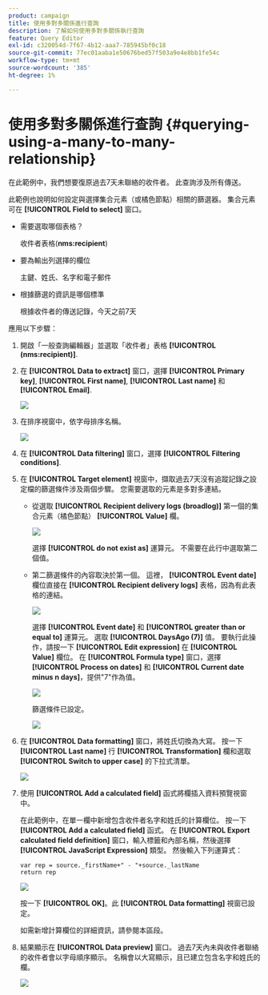 ```yaml
---
product: campaign
title: 使用多對多關係進行查詢
description: 了解如何使用多對多關係執行查詢
feature: Query Editor
exl-id: c320054d-7f67-4b12-aaa7-785945bf0c18
source-git-commit: 77ec01aaba1e50676bed57f503a9e4e8bb1fe54c
workflow-type: tm+mt
source-wordcount: '385'
ht-degree: 1%

---
```


# 使用多對多關係進行查詢 {#querying-using-a-many-to-many-relationship}



在此範例中，我們想要復原過去7天未聯絡的收件者。 此查詢涉及所有傳送。

此範例也說明如何設定與選擇集合元素（或橘色節點）相關的篩選器。 集合元素可在 **[!UICONTROL Field to select]** 窗口。

* 需要選取哪個表格？

   收件者表格(**nms:recipient**)

* 要為輸出列選擇的欄位

   主鍵、姓氏、名字和電子郵件

* 根據篩選的資訊是哪個標準

   根據收件者的傳送記錄，今天之前7天

應用以下步驟：

1. 開啟「一般查詢編輯器」並選取「收件者」表格 **[!UICONTROL (nms:recipient)]**.
1. 在 **[!UICONTROL Data to extract]** 窗口，選擇 **[!UICONTROL Primary key]**, **[!UICONTROL First name]**, **[!UICONTROL Last name]** 和 **[!UICONTROL Email]**.

   ![](assets/query_editor_nveau_33.png)

1. 在排序視窗中，依字母排序名稱。

   ![](assets/query_editor_nveau_34.png)

1. 在 **[!UICONTROL Data filtering]** 窗口，選擇 **[!UICONTROL Filtering conditions]**.
1. 在 **[!UICONTROL Target element]** 視窗中，擷取過去7天沒有追蹤記錄之設定檔的篩選條件涉及兩個步驟。 您需要選取的元素是多對多連結。

   * 從選取 **[!UICONTROL Recipient delivery logs (broadlog)]** 第一個的集合元素（橘色節點） **[!UICONTROL Value]** 欄。

      ![](assets/query_editor_nveau_67.png)

      選擇 **[!UICONTROL do not exist as]** 運算元。 不需要在此行中選取第二個值。

   * 第二篩選條件的內容取決於第一個。 這裡， **[!UICONTROL Event date]** 欄位直接在 **[!UICONTROL Recipient delivery logs]** 表格，因為有此表格的連結。

      ![](assets/query_editor_nveau_36.png)

      選擇 **[!UICONTROL Event date]** 和 **[!UICONTROL greater than or equal to]** 運算元。 選取 **[!UICONTROL DaysAgo (7)]** 值。 要執行此操作，請按一下 **[!UICONTROL Edit expression]** 在 **[!UICONTROL Value]** 欄位。 在 **[!UICONTROL Formula type]** 窗口，選擇 **[!UICONTROL Process on dates]** 和 **[!UICONTROL Current date minus n days]**，提供&quot;7&quot;作為值。

      ![](assets/query_editor_nveau_37.png)

      篩選條件已設定。

      ![](assets/query_editor_nveau_38.png)

1. 在 **[!UICONTROL Data formatting]** 窗口，將姓氏切換為大寫。 按一下 **[!UICONTROL Last name]** 行 **[!UICONTROL Transformation]** 欄和選取 **[!UICONTROL Switch to upper case]** 的下拉式清單。

   ![](assets/query_editor_nveau_39.png)

1. 使用 **[!UICONTROL Add a calculated field]** 函式將欄插入資料預覽視窗中。

   在此範例中，在單一欄中新增包含收件者名字和姓氏的計算欄位。 按一下 **[!UICONTROL Add a calculated field]** 函式。 在 **[!UICONTROL Export calculated field definition]** 窗口，輸入標籤和內部名稱，然後選擇 **[!UICONTROL JavaScript Expression]** 類型。 然後輸入下列運算式：

   ```
   var rep = source._firstName+" - "+source._lastName
   return rep
   ```

   ![](assets/query_editor_nveau_40.png)

   按一下 **[!UICONTROL OK]**。此 **[!UICONTROL Data formatting]** 視窗已設定。

   如需新增計算欄位的詳細資訊，請參閱本區段。

1. 結果顯示在 **[!UICONTROL Data preview]** 窗口。 過去7天內未與收件者聯絡的收件者會以字母順序顯示。 名稱會以大寫顯示，且已建立包含名字和姓氏的欄。

   ![](assets/query_editor_nveau_41.png)
